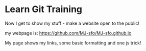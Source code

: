 # Learn Git Training

Now I get to show my stuff - make a website open to the public!

my webpage is: https://github.com/MJ-sfo/MJ-sfo.github.io

My page shows my links, some basic formatting and one js trick!
